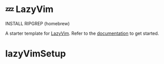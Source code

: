 # 💤 LazyVim

INSTALL RIPGREP (homebrew)

A starter template for [LazyVim](https://github.com/LazyVim/LazyVim).
Refer to the [documentation](https://lazyvim.github.io/installation) to get started.
# lazyVimSetup
